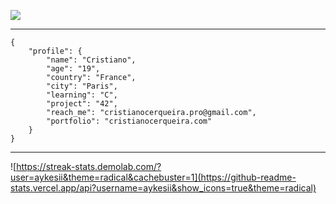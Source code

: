 <img src="https://i.imgur.com/vxPboTb.png"> </img>

<hr />

```
{
    "profile": {
        "name": "Cristiano",
        "age": "19",
        "country": "France",
        "city": "Paris",
        "learning": "C",
        "project": "42",
        "reach_me": "cristianocerqueira.pro@gmail.com",
        "portfolio": "cristianocerqueira.com"
    }
}
```

<hr />

<div align-items="center">

![https://streak-stats.demolab.com/?user=aykesii&theme=radical&cachebuster=1](https://github-readme-stats.vercel.app/api?username=aykesii&show_icons=true&theme=radical)

<div />
